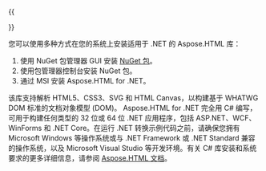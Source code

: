 ﻿---
translation: true
deploy: false
---

{{<section net>}}

您可以使用多种方式在您的系统上安装适用于 .NET 的 Aspose.HTML 库：

1. 使用 NuGet 包管理器 GUI 安装 <a href="https://www.nuget.org/packages/aspose.html" target="_blank">NuGet 包</a>。
1. 使用包管理器控制台安装 NuGet 包。
1. 通过 MSI 安装 Aspose.HTML for .NET。</br>

该库支持解析 HTML5、CSS3、SVG 和 HTML Canvas，以构建基于 WHATWG DOM 标准的文档对象模型 (DOM)。 Aspose.HTML for .NET 完全用 C# 编写，可用于构建任何类型的 32 位或 64 位 .NET 应用程序，包括 ASP.NET、WCF、WinForms 和 .NET Core。在运行 .NET 转换示例代码之前，请确保您拥有 Microsoft Windows 等操作系统或与 .NET Framework 或 .NET Standard 兼容的操作系统，以及 Microsoft Visual Studio 等开发环境。有关 C# 库安装和系统要求的更多详细信息，请参阅 [Aspose.HTML 文档](https://docs.aspose.com/html/net/getting-started/)。